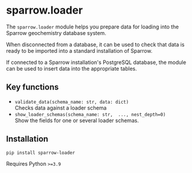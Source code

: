# sparrow.loader

The `sparrow.loader` module helps you prepare data for loading
into the Sparrow geochemistry database system.

When disconnected from a database, it can be used to check that
data is ready to be imported into a standard installation of
Sparrow.

If connected to a Sparrow installation's PostgreSQL database,
the module can be used to insert data into the appropriate tables.

## Key functions

- `validate_data(schema_name: str, data: dict)`  
  Checks data against a loader schema
- `show_loader_schemas(schema_name: str,  ..., nest_depth=0)`  
  Show the fields for one or several loader schemas.

## Installation

`pip install sparrow-loader`

Requires Python `>=3.9`